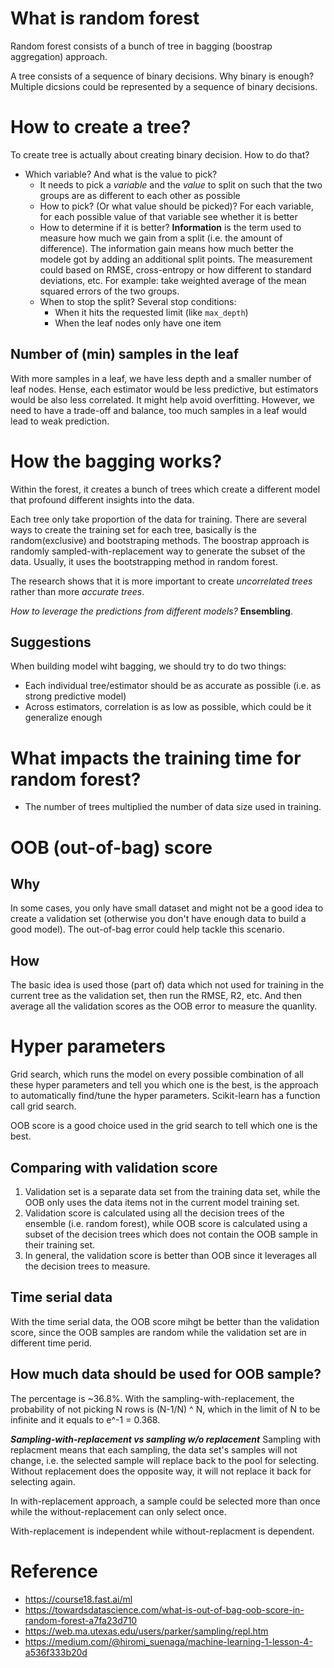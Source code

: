 # What is random forest
Random forest consists of a bunch of tree in bagging (boostrap aggregation) approach.

A tree consists of a sequence of binary decisions. Why binary is enough? Multiple dicsions could be represented by a sequence of binary decisions.

# How to create a tree?
To create tree is actually about creating binary decision. How to do that?
- Which variable? And what is the value to pick? 
  - It needs to pick a *variable* and the *value* to split on such that the two groups are as different to each other as possible
  - How to pick? (Or what value should be picked)? For each variable, for each possible value of that variable see whether it is better
  - How to determine if it is better? **Information** is the term used to measure how much we gain from a split (i.e. the amount of difference). The information gain means how much better the modele got by adding an additional split points. The measurement could based on RMSE, cross-entropy or how different to standard deviations, etc. For example: take weighted average of the mean squared errors of the two groups.
  - When to stop the split? Several stop conditions:
    - When it hits the requested limit (like `max_depth`)
    - When the leaf nodes only have one item

## Number of (min) samples in the leaf
With more samples in a leaf, we have less depth and a smaller number of leaf nodes. Hense, each estimator would be less predictive, but estimators would be also less correlated. It might help avoid overfitting. However, we need to have a trade-off and balance, too much samples in a leaf would lead to weak prediction.

# How the bagging works?

Within the forest, it creates a bunch of trees which create a different model that profound different insights into the data.

Each tree only take proportion of the data for training. There are several ways to create the training set for each tree, basically is the random(exclusive) and bootstraping methods. The boostrap approach is randomly sampled-with-replacement way to generate the subset of the data. Usually, it uses the bootstrapping method in random forest.  

The research shows that it is more important to create *uncorrelated trees* rather than more *accurate trees*.

*How to leverage the predictions from different models?* **Ensembling**.

## Suggestions
When building model wiht bagging, we should try to do two things:
- Each individual tree/estimator should be as accurate as possible (i.e. as strong predictive model)
- Across estimators, correlation is as low as possible, which could be it generalize enough

# What impacts the training time for random forest?
- The number of trees multiplied the number of data size used in training.

# OOB (out-of-bag) score
## Why
In some cases, you only have small dataset and might not be a good idea to create a validation set (otherwise you don't have enough data to build a good model). The out-of-bag error could help tackle this scenario.

## How
The basic idea is used those (part of) data which not used for training in the current tree as the validation set, then run the RMSE, R2, etc. And then average all the validation scores as the OOB error to measure the quanlity.

# Hyper parameters
Grid search, which runs the model on every possible combination of all these hyper parameters and tell you which one is the best, is the approach to automatically find/tune the hyper parameters. Scikit-learn has a function call grid search.

OOB score is a good choice used in the grid search to tell which one is the best.

## Comparing with validation score
1. Validation set is a separate data set from the training data set, while the OOB only uses the data items not in the current model training set.
2. Validation score is calculated using all the decision trees of the ensemble (i.e. random forest), while OOB score is calculated using a subset of the decision trees which does not contain the OOB sample in their training set.
3. In general, the validation score is better than OOB since it leverages all the decision trees to measure.

## Time serial data
With the time serial data, the OOB score mihgt be better than the validation score, since the OOB samples are random while the validation set are in different time perid.

## How much data should be used for OOB sample?
The percentage is ~36.8%. With the sampling-with-replacement, the probability of not picking N rows is (N-1/N) ^ N, which in the limit of N to be infinite and it equals to e^-1 = 0.368.

***Sampling-with-replacement vs sampling w/o replacement***
Sampling with replacment means that each sampling, the data set's samples will not change, i.e. the selected sample will replace back to the pool for selecting. Without replacement does the opposite way, it will not replace it back for selecting again.

In with-replacement approach, a sample could be selected more than once while the without-replacement can only select once.

With-replacement is independent while without-replacment is dependent.

# Reference
- https://course18.fast.ai/ml
- https://towardsdatascience.com/what-is-out-of-bag-oob-score-in-random-forest-a7fa23d710
- https://web.ma.utexas.edu/users/parker/sampling/repl.htm
- https://medium.com/@hiromi_suenaga/machine-learning-1-lesson-4-a536f333b20d
